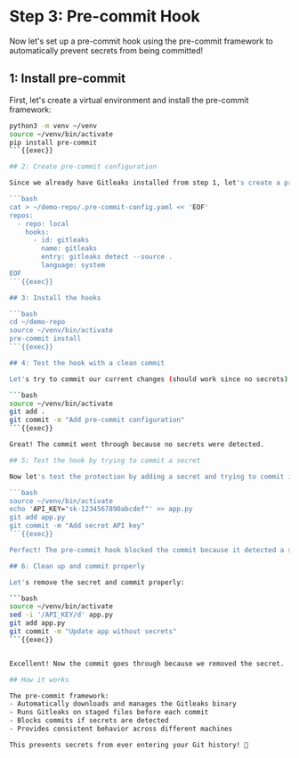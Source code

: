 # Step 3: Pre-commit Hook

Now let's set up a pre-commit hook using the pre-commit framework to automatically prevent secrets from being committed!

## 1: Install pre-commit

First, let's create a virtual environment and install the pre-commit framework:

```bash
python3 -m venv ~/venv
source ~/venv/bin/activate
pip install pre-commit
```{{exec}}

## 2: Create pre-commit configuration

Since we already have Gitleaks installed from step 1, let's create a pre-commit config that uses the system binary:

```bash
cat > ~/demo-repo/.pre-commit-config.yaml << 'EOF'
repos:
  - repo: local
    hooks:
      - id: gitleaks
        name: gitleaks
        entry: gitleaks detect --source .
        language: system
EOF
```{{exec}}

## 3: Install the hooks

```bash
cd ~/demo-repo
source ~/venv/bin/activate
pre-commit install
```{{exec}}

## 4: Test the hook with a clean commit

Let's try to commit our current changes (should work since no secrets):

```bash
source ~/venv/bin/activate
git add .
git commit -m "Add pre-commit configuration"
```{{exec}}

Great! The commit went through because no secrets were detected.

## 5: Test the hook by trying to commit a secret

Now let's test the protection by adding a secret and trying to commit it:

```bash
source ~/venv/bin/activate
echo 'API_KEY="sk-1234567890abcdef"' >> app.py
git add app.py
git commit -m "Add secret API key"
```{{exec}}

Perfect! The pre-commit hook blocked the commit because it detected a secret.

## 6: Clean up and commit properly

Let's remove the secret and commit properly:

```bash
source ~/venv/bin/activate
sed -i '/API_KEY/d' app.py
git add app.py
git commit -m "Update app without secrets"
```{{exec}}


Excellent! Now the commit goes through because we removed the secret.

## How it works

The pre-commit framework:
- Automatically downloads and manages the Gitleaks binary
- Runs Gitleaks on staged files before each commit
- Blocks commits if secrets are detected
- Provides consistent behavior across different machines

This prevents secrets from ever entering your Git history! 🎉

````

